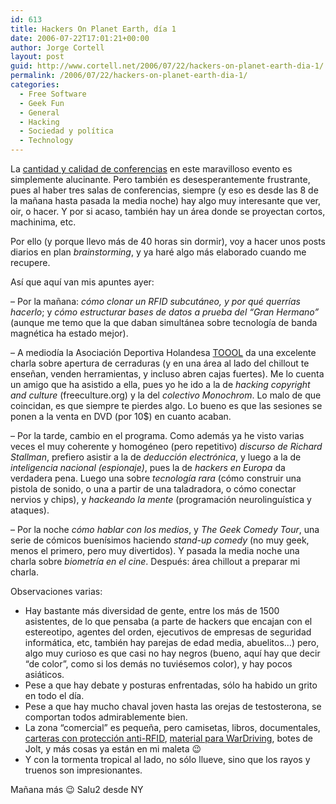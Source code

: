 ```yaml
---
id: 613
title: Hackers On Planet Earth, dí­a 1
date: 2006-07-22T17:01:21+00:00
author: Jorge Cortell
layout: post
guid: http://www.cortell.net/2006/07/22/hackers-on-planet-earth-dia-1/
permalink: /2006/07/22/hackers-on-planet-earth-dia-1/
categories:
  - Free Software
  - Geek Fun
  - General
  - Hacking
  - Sociedad y polí­tica
  - Technology
---
```

La <a title="Conferencias" target="_blank" href="http://www.hopenumbersix.net/speakers.html#Grid">cantidad y calidad de conferencias</a> en este maravilloso evento es simplemente alucinante. Pero también es desesperantemente frustrante, pues al haber tres salas de conferencias, siempre (y eso es desde las 8 de la mañana hasta pasada la media noche) hay algo muy interesante que ver, oir, o hacer. Y por si acaso, también hay un área donde se proyectan cortos, machinima, etc.

Por ello (y porque llevo más de 40 horas sin dormir), voy a hacer unos posts diarios en plan _brainstorming_, y ya haré algo más elaborado cuando me recupere.

Así­ que aquí­ van mis apuntes ayer:

&#8211; Por la mañana: _cómo clonar un RFID subcutáneo, y por qué querrí­as hacerlo_; y _cómo estructurar bases de datos a prueba del &#8220;Gran Hermano&#8221;_ (aunque me temo que la que daban simultánea sobre tecnologí­a de banda magnética ha estado mejor).
  
&#8211; A mediodí­a la Asociación Deportiva Holandesa <a title="TOOOL" target="_blank" href="http://www.toool.nl/index-eng.php">TOOOL</a> da una excelente charla sobre apertura de cerraduras (y en una área al lado del chillout te enseñan, venden herramientas, y incluso abren cajas fuertes). Me lo cuenta un amigo que ha asistido a ella, pues yo he ido a la de _hacking copyright and culture_ (freeculture.org) y la del _colectivo Monochrom_. Lo malo de que coincidan, es que siempre te pierdes algo. Lo bueno es que las sesiones se ponen a la venta en DVD (por 10$) en cuanto acaban.

&#8211; Por la tarde, cambio en el programa. Como además ya he visto varias veces el muy coherente y homogéneo (pero repetitivo) _discurso de Richard Stallman_, prefiero asistir a la de _deducción electrónica_, y luego a la de _inteligencia nacional (espionaje)_, pues la de _hackers en Europa_ da verdadera pena. Luego una sobre _tecnologí­a rara_ (cómo construir una pistola de sonido, o una a partir de una taladradora, o cómo conectar nervios y chips), y _hackeando la mente_ (programación neurolinguí­stica y ataques).

&#8211; Por la noche _cómo hablar con los medios_, y _The Geek Comedy Tour_, una serie de cómicos buení­simos haciendo _stand-up comedy_ (no muy geek, menos el primero, pero muy divertidos). Y pasada la media noche una charla sobre _biometrí­a en el cine_. Después: área chillout a preparar mi charla.

Observaciones varias:

  * Hay bastante más diversidad de gente, entre los más de 1500 asistentes, de lo que pensaba (a parte de hackers que encajan con el estereotipo, agentes del orden, ejecutivos de empresas de seguridad informática, etc, también hay parejas de edad media, abuelitos&#8230;) pero, algo muy curioso es que casi no hay negros (bueno, aquí­ hay que decir &#8220;de color&#8221;, como si los demás no tuviésemos color), y hay pocos asiáticos.
  * Pese a que hay debate y posturas enfrentadas, sólo ha habido un grito en todo el dí­a.
  * Pese a que hay mucho chaval joven hasta las orejas de testosterona, se comportan todos admirablemente bien.
  * La zona &#8220;comercial&#8221; es pequeña, pero camisetas, libros, documentales, <a target="_blank" title="Carteras anti-RFID" href="http://www.DIFRWear.com">carteras con protección anti-RFID</a>, <a target="_blank" title="WarDrivingWorld.com" href="http://www.WarDrivingWorld.com">material para WarDriving</a>, botes de Jolt, y más cosas ya están en mi maleta 😉
  * Y con la tormenta tropical al lado, no sólo llueve, sino que los rayos y truenos son impresionantes.

Mañana más 😉 Salu2 desde NY